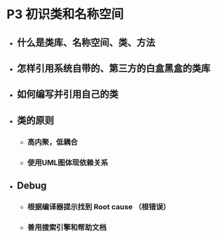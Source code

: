 # P3 初识类和名称空间

- ## 什么是类库、名称空间、类、方法

- ## 怎样引用系统自带的、第三方的白盒黑盒的类库

- ## 如何编写并引用自己的类

- ## 类的原则
  - ### 高内聚，低耦合

  - ### 使用UML图体现依赖关系

- ## Debug
  - ### 根据编译器提示找到 Root cause （根错误）

  - ### 善用搜索引擎和帮助文档